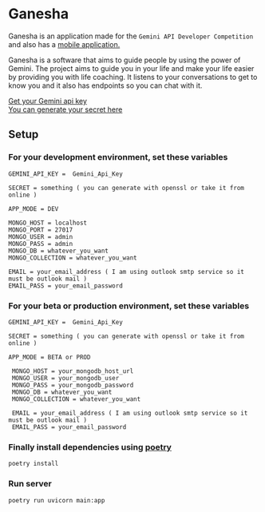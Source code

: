 # Ganesha
Ganesha is an application made for the `Gemini API Developer Competition`  and also has a [mobile application.](https://github.com/yesilOguz/ganesha-mobile)

Ganesha is a software that aims to guide people by using the power of Gemini. The project aims to guide you in your life and make your life easier by providing you with life coaching. It listens to your conversations to get to know you and it also has endpoints so you can chat with it.

[Get your Gemini api key](https://aistudio.google.com/app/apikey)<br>
[You can generate your secret here](https://www.browserling.com/tools/random-hex)

## Setup
### For your development environment, set these variables 
	GEMINI_API_KEY =  Gemini_Api_Key
	
	SECRET = something ( you can generate with openssl or take it from online )	
	
	APP_MODE = DEV
	 
	MONGO_HOST = localhost
	MONGO_PORT = 27017
	MONGO_USER = admin
	MONGO_PASS = admin
	MONGO_DB = whatever_you_want
	MONGO_COLLECTION = whatever_you_want
	 
	EMAIL = your_email_address ( I am using outlook smtp service so it must be outlook mail )
	EMAIL_PASS = your_email_password

### For your beta or production environment, set these variables 
	GEMINI_API_KEY =  Gemini_Api_Key
	
	SECRET = something ( you can generate with openssl or take it from online )	
	
	APP_MODE = BETA or PROD 
	 
	 MONGO_HOST = your_mongodb_host_url
	 MONGO_USER = your_mongodb_user
	 MONGO_PASS = your_mongodb_password
	 MONGO_DB = whatever_you_want
	 MONGO_COLLECTION = whatever_you_want
	 
	 EMAIL = your_email_address ( I am using outlook smtp service so it must be outlook mail )
	 EMAIL_PASS = your_email_password

### Finally install dependencies using [poetry](https://python-poetry.org/docs/)
	poetry install

### Run server
	poetry run uvicorn main:app
